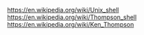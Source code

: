 https://en.wikipedia.org/wiki/Unix_shell
https://en.wikipedia.org/wiki/Thompson_shell
https://en.wikipedia.org/wiki/Ken_Thompson


